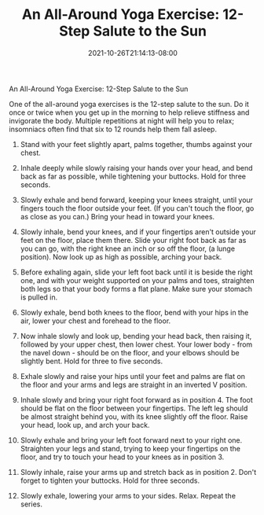 ﻿---
title: "An All-Around Yoga Exercise: 12-Step Salute to the Sun"
date: 2021-10-26T21:14:13-08:00
description: "yoga Tips for Web Success"
featured_image: "/images/yoga.jpg"
tags: ["yoga"]
---

An All-Around Yoga Exercise: 12-Step Salute to the Sun

One of the all-around yoga exercises is the 12-step salute to the sun. Do it once or twice when you get up in the morning to help relieve stiffness and invigorate the body. Multiple repetitions at night will help you to relax; insomniacs often find that six to 12 rounds help them fall asleep. 

1. Stand with your feet slightly apart, palms together, thumbs against your chest. 

2. Inhale deeply while slowly raising your hands over your head, and bend back as far as possible, while tightening your buttocks. Hold for three seconds. 

3. Slowly exhale and bend forward, keeping your knees straight, until your fingers touch the floor outside your feet. (If you can't touch the floor, go as close as you can.) Bring your head in toward your knees. 

4. Slowly inhale, bend your knees, and if your fingertips aren't outside your feet on the floor, place them there. Slide your right foot back as far as you can go, with the right knee an inch or so off the floor, (a lunge position). Now look up as high as possible, arching your back. 

5. Before exhaling again, slide your left foot back until it is beside the right one, and with your weight supported on your palms and toes, straighten both legs so that your body forms a flat plane. Make sure your stomach is pulled in. 

6. Slowly exhale, bend both knees to the floor, bend with your hips in the air, lower your chest and forehead to the floor. 

7. Now inhale slowly and look up, bending your head back, then raising it, followed by your upper chest, then lower chest. Your lower body - from the navel down - should be on the floor, and your elbows should be slightly bent. Hold for three to five seconds. 

8. Exhale slowly and raise your hips until your feet and palms are flat on the floor and your arms and legs are straight in an inverted V position. 

9. Inhale slowly and bring your right foot forward as in position 4. The foot should be flat on the floor between your fingertips. The left leg should be almost straight behind you, with its knee slightly off the floor. Raise your head, look up, and arch your back. 

10. Slowly exhale and bring your left foot forward next to your right one. Straighten your legs and stand, trying to keep your fingertips on the floor, and try to touch your head to your knees as in position 3. 

11. Slowly inhale, raise your arms up and stretch back as in position 2. Don't forget to tighten your buttocks. Hold for three seconds. 

12. Slowly exhale, lowering your arms to your sides. Relax. Repeat the series.

